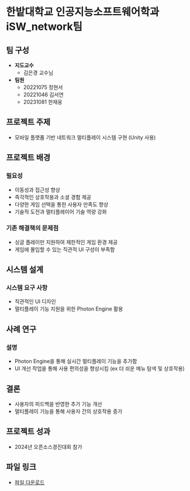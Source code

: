 # 한밭대학교 인공지능소프트웨어학과 iSW_network팀

## 팀 구성
- **지도교수**
  - 김은경 교수님
- **팀원**
  - 20221075 정현서
  - 20221046 김서연
  - 20231081 한재웅

## 프로젝트 주제
- 모바일 플랫폼 기반 네트워크 멀티플레이 시스템 구현 (Unity 사용)

## 프로젝트 배경

### 필요성
- 이동성과 접근성 향상
- 즉각적인 상호작용과 소셜 경험 제공
- 다양한 게임 선택을 통한 사용자 만족도 향상
- 기술적 도전과 멀티플레이어 기술 역량 강화

### 기존 해결책의 문제점
- 싱글 플레이만 지원하여 제한적인 게임 환경 제공
- 게임에 몰입할 수 있는 직관적 UI 구성이 부족함

## 시스템 설계

### 시스템 요구 사항
- 직관적인 UI 디자인
- 멀티플레이 기능 지원을 위한 Photon Engine 활용

## 사례 연구

### 설명
- Photon Engine을 통해 실시간 멀티플레이 기능을 추가함
- UI 개선 작업을 통해 사용 편의성을 향상시킴 (ex 더 쉬운 메뉴 탐색 및 상호작용)

## 결론

- 사용자의 피드백을 반영한 추가 기능 개선
- 멀티플레이 기능을 통해 사용자 간의 상호작용 증가

## 프로젝트 성과

- 2024년 오픈소스경진대회 참가

## 파일 링크
- [파일 다운로드](https://drive.google.com/file/d/1WPXKfwWyo0dItPZRrnOvTtpYlphxlcAL/view?usp=sharing)
